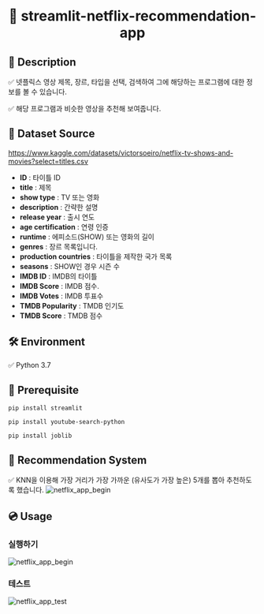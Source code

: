 <h1 align="center"> 🙌 streamlit-netflix-recommendation-app</h1>

## 📃 Description

✅ 넷플릭스 영상 제목, 장르, 타입을 선택, 검색하여 그에 해당하는 프로그램에 대한 정보를 볼 수 있습니다.

✅ 해당 프로그램과 비슷한 영상을 추천해 보여줍니다.

## 📘 Dataset Source

https://www.kaggle.com/datasets/victorsoeiro/netflix-tv-shows-and-movies?select=titles.csv

 - **ID** :  타이틀 ID
 - **title** : 제목
 - **show type** : TV  또는 영화
 - **description** : 간략한 설명
 - **release year** : 출시 연도
 - **age certification** : 연령 인증
 - **runtime** : 에피소드(SHOW) 또는 영화의 길이
 - **genres** : 장르 목록입니다.
 - **production countries** : 타이틀을 제작한 국가 목록
 - **seasons** : SHOW인 경우 시즌 수
 - **IMDB ID** : IMDB의 타이틀
 - **IMDB Score** :  IMDB 점수.
 - **IMDB Votes** : IMDB 투표수
 - **TMDB Popularity** :  TMDB 인기도
 - **TMDB Score** :  TMDB 점수
##
## 🛠 Environment

✅ Python 3.7

##
## 🔨 Prerequisite

```
pip install streamlit
```

```
pip install youtube-search-python
```

```
pip install joblib
```

## 💼 Recommendation System

✅ KNN을 이용해 가장 거리가 가장 가까운 (유사도가 가장 높은) 5개를 뽑아 추천하도록 했습니다.
![netflix_app_begin](https://user-images.githubusercontent.com/105832330/172292297-fabb8eb7-6486-4965-b65d-2dabba0c9783.gif)




## 💿 Usage

### 실행하기
![netflix_app_begin](https://user-images.githubusercontent.com/105832330/172275238-ffbab2d0-c37a-4ca4-8ddf-ab2db13ece13.gif)

### 테스트
![netflix_app_test](https://user-images.githubusercontent.com/105832330/172278582-f52e660b-2491-492b-a061-2fd570e59677.gif)
